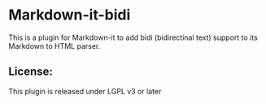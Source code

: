 # Markdown-it-bidi

This is a plugin for Markdown-it to add bidi (bidirectinal text) support to
its Markdown to HTML parser.

## License:
This plugin is released under LGPL v3 or later
